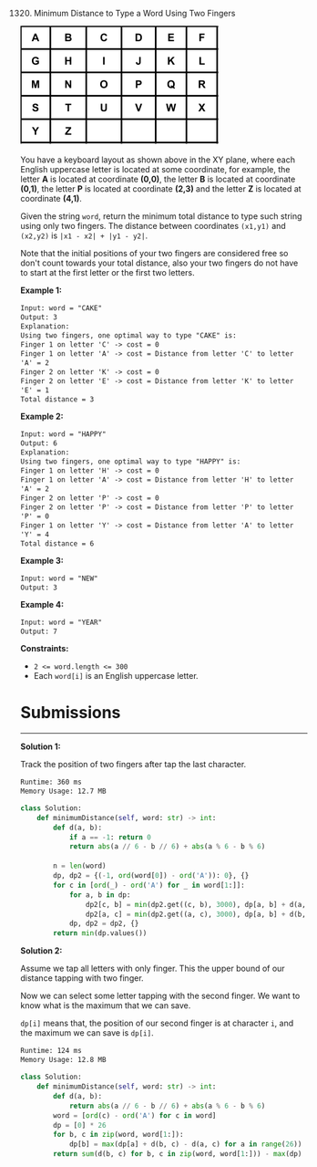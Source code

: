 1320. Minimum Distance to Type a Word Using Two Fingers

![1320_leetcode_keyboard.png](img/1320_leetcode_keyboard.png)

You have a keyboard layout as shown above in the XY plane, where each English uppercase letter is located at some coordinate, for example, the letter **A** is located at coordinate **(0,0)**, the letter **B** is located at coordinate **(0,1)**, the letter **P** is located at coordinate **(2,3)** and the letter **Z** is located at coordinate **(4,1)**.

Given the string `word`, return the minimum total distance to type such string using only two fingers. The distance between coordinates `(x1,y1)` and `(x2,y2)` is `|x1 - x2| + |y1 - y2|`. 

Note that the initial positions of your two fingers are considered free so don't count towards your total distance, also your two fingers do not have to start at the first letter or the first two letters.

 

**Example 1:**
```
Input: word = "CAKE"
Output: 3
Explanation: 
Using two fingers, one optimal way to type "CAKE" is: 
Finger 1 on letter 'C' -> cost = 0 
Finger 1 on letter 'A' -> cost = Distance from letter 'C' to letter 'A' = 2 
Finger 2 on letter 'K' -> cost = 0 
Finger 2 on letter 'E' -> cost = Distance from letter 'K' to letter 'E' = 1 
Total distance = 3
```

**Example 2:**
```
Input: word = "HAPPY"
Output: 6
Explanation: 
Using two fingers, one optimal way to type "HAPPY" is:
Finger 1 on letter 'H' -> cost = 0
Finger 1 on letter 'A' -> cost = Distance from letter 'H' to letter 'A' = 2
Finger 2 on letter 'P' -> cost = 0
Finger 2 on letter 'P' -> cost = Distance from letter 'P' to letter 'P' = 0
Finger 1 on letter 'Y' -> cost = Distance from letter 'A' to letter 'Y' = 4
Total distance = 6
```

**Example 3:**
```
Input: word = "NEW"
Output: 3
```

**Example 4:**
```
Input: word = "YEAR"
Output: 7
```

**Constraints:**

* `2 <= word.length <= 300`
* Each `word[i]` is an English uppercase letter.

# Submissions
---
**Solution 1:**

Track the position of two fingers after tap the last character.

```
Runtime: 360 ms
Memory Usage: 12.7 MB
```
```python
class Solution:
    def minimumDistance(self, word: str) -> int:
        def d(a, b):
            if a == -1: return 0
            return abs(a // 6 - b // 6) + abs(a % 6 - b % 6)

        n = len(word)
        dp, dp2 = {(-1, ord(word[0]) - ord('A')): 0}, {}
        for c in [ord(_) - ord('A') for _ in word[1:]]:
            for a, b in dp:
                dp2[c, b] = min(dp2.get((c, b), 3000), dp[a, b] + d(a, c))
                dp2[a, c] = min(dp2.get((a, c), 3000), dp[a, b] + d(b, c))
            dp, dp2 = dp2, {}
        return min(dp.values())
```

**Solution 2:**

Assume we tap all letters with only finger.
This the upper bound of our distance tapping with two finger.

Now we can select some letter tapping with the second finger.
We want to know what is the maximum that we can save.

`dp[i]` means that, the position of our second finger is at character `i`,
and the maximum we can save is `dp[i]`.

```
Runtime: 124 ms
Memory Usage: 12.8 MB
```
```python
class Solution:
    def minimumDistance(self, word: str) -> int:
        def d(a, b):
            return abs(a // 6 - b // 6) + abs(a % 6 - b % 6)
        word = [ord(c) - ord('A') for c in word]
        dp = [0] * 26
        for b, c in zip(word, word[1:]):
            dp[b] = max(dp[a] + d(b, c) - d(a, c) for a in range(26))
        return sum(d(b, c) for b, c in zip(word, word[1:])) - max(dp)
```